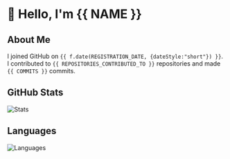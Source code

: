 # :wave: Hello, I'm {{ NAME }}

## About Me
I joined GitHub on `{{ f.date(REGISTRATION_DATE, {dateStyle:"short"}) }}`. I contributed to `{{ REPOSITORIES_CONTRIBUTED_TO }}` repositories and made `{{ COMMITS }}` commits.

## GitHub Stats
![Stats](https://github-readme-stats.vercel.app/api?username=ramottamado&show_icons=true&theme=graywhite&disable_animations=true)

## Languages
![Languages](https://github-readme-stats.vercel.app/api/top-langs/?username=ramottamado&layout=compact&theme=graywhite)
